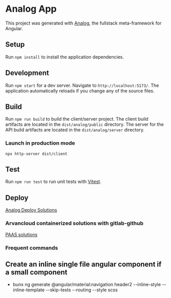 # Analog App

This project was generated with [Analog](https://analogjs.org), the fullstack meta-framework for Angular.

## Setup

Run `npm install` to install the application dependencies.

## Development

Run `npm start` for a dev server. Navigate to `http://localhost:5173/`. The application automatically reloads if you change any of the source files.

## Build

Run `npm run build` to build the client/server project. The client build artifacts are located in the `dist/analog/public` directory. The server for the API build artifacts are located in the `dist/analog/server` directory.

### Launch in production mode

```
npx http-server dist/client
```

## Test

Run `npm run test` to run unit tests with [Vitest](https://vitest.dev).

## Deploy

[Analog Deploy Solutions](https://analogjs.org/docs/features/deployment/providers#deploying-the-project-1)

### Arvancloud containerized solutions with gitlab-github

[PAAS solutions](arvancloud.ir/fa/pricing/paas)

### Frequent commands

## Create an inline single file angular component if a small component

- bunx ng generate @angular/material:navigation header2 --inline-style --inline-template --skip-tests --routing --style scss
